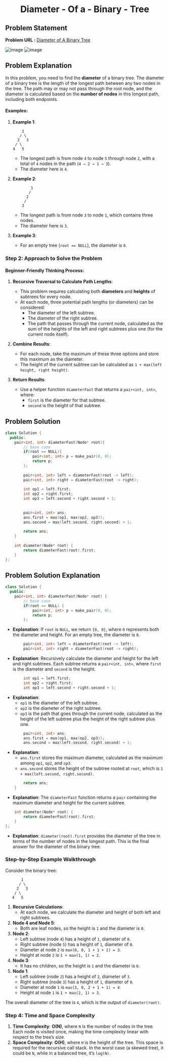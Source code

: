 <h1 align='center'>Diameter - Of a - Binary - Tree</h1>

## Problem Statement

**Problem URL :** [Diameter of A Binary Tree](https://www.geeksforgeeks.org/problems/diameter-of-binary-tree/1)

![image](https://github.com/user-attachments/assets/2ed6db95-2b18-49a0-8786-ad4bacdd73f6)
![image](https://github.com/user-attachments/assets/b75dd0bb-d8be-4442-81c1-33060c995c22)

## Problem Explanation

In this problem, you need to find the **diameter** of a binary tree. The diameter of a binary tree is the length of the longest path between any two nodes in the tree. The path may or may not pass through the root node, and the diameter is calculated based on the **number of nodes** in this longest path, including both endpoints.

#### Examples:
1. **Example 1**:
   ```
       1
      / \
     2   3
    / \
   4   5
   ```
   - The longest path is from node `4` to node `5` through node `2`, with a total of `4` nodes in the path (`4 → 2 → 1 → 3`).
   - The diameter here is `4`.

2. **Example 2**:
   ```
           1
          /
         2
        /
       3
   ```
   - The longest path is from node `3` to node `1`, which contains three nodes.
   - The diameter here is `3`.

3. **Example 3**:
   - For an empty tree (`root == NULL`), the diameter is `0`.

### Step 2: Approach to Solve the Problem

#### Beginner-Friendly Thinking Process:

1. **Recursive Traversal to Calculate Path Lengths**:
   - This problem requires calculating both **diameters** and **heights** of subtrees for every node.
   - At each node, three potential path lengths (or diameters) can be considered:
     - The diameter of the left subtree.
     - The diameter of the right subtree.
     - The path that passes through the current node, calculated as the sum of the heights of the left and right subtrees plus one (for the current node itself).

2. **Combine Results**:
   - For each node, take the maximum of these three options and store this maximum as the diameter.
   - The height of the current subtree can be calculated as `1 + max(left height, right height)`.

3. **Return Results**:
   - Use a helper function `diameterFast` that returns a `pair<int, int>`, where:
     - `first` is the diameter for that subtree.
     - `second` is the height of that subtree.


## Problem Solution
```cpp
class Solution {
  public:
    pair<int, int> diameterFast(Node* root){
        // base case
        if(root == NULL){
            pair<int, int> p = make_pair(0, 0);
            return p;
        };
        
        pair<int, int> left = diameterFast(root -> left);
        pair<int, int> right = diameterFast(root -> right);
        
        int op1 = left.first;
        int op2 = right.first;
        int op3 = left.second + right.second + 1;
        
        
        pair<int, int> ans;
        ans.first = max(op1, max(op2, op3));
        ans.second = max(left.second, right.second) + 1;
        
        return ans;
    }
    
    int diameter(Node* root) {
        return diameterFast(root).first;
    }
};
```

## Problem Solution Explanation

```cpp
class Solution {
  public:
    pair<int, int> diameterFast(Node* root) {
        // base case
        if(root == NULL) {
            pair<int, int> p = make_pair(0, 0);
            return p;
        };
```
- **Explanation**: If `root` is `NULL`, we return `{0, 0}`, where `0` represents both the diameter and height. For an empty tree, the diameter is `0`.

```cpp
        pair<int, int> left = diameterFast(root -> left);
        pair<int, int> right = diameterFast(root -> right);
```
- **Explanation**: Recursively calculate the diameter and height for the left and right subtrees. Each subtree returns a `pair<int, int>`, where `first` is the diameter and `second` is the height.

```cpp
        int op1 = left.first;
        int op2 = right.first;
        int op3 = left.second + right.second + 1;
```
- **Explanation**:
   - `op1` is the diameter of the left subtree.
   - `op2` is the diameter of the right subtree.
   - `op3` is the path that goes through the current node, calculated as the height of the left subtree plus the height of the right subtree plus one.

```cpp
        pair<int, int> ans;
        ans.first = max(op1, max(op2, op3));
        ans.second = max(left.second, right.second) + 1;
```
- **Explanation**:
   - `ans.first` stores the maximum diameter, calculated as the maximum among `op1`, `op2`, and `op3`.
   - `ans.second` stores the height of the subtree rooted at `root`, which is `1 + max(left.second, right.second)`.

```cpp
        return ans;
    }
```
- **Explanation**: The `diameterFast` function returns a `pair` containing the maximum diameter and height for the current subtree.

```cpp
    int diameter(Node* root) {
        return diameterFast(root).first;
    }
};
```
- **Explanation**: `diameter(root).first` provides the diameter of the tree in terms of the number of nodes in the longest path. This is the final answer for the diameter of the binary tree.

### Step-by-Step Example Walkthrough

Consider the binary tree:

```
       1
      / \
     2   3
    / \
   4   5
```

1. **Recursive Calculations**:
   - At each node, we calculate the diameter and height of both left and right subtrees.
2. **Node 4 and Node 5**:
   - Both are leaf nodes, so the height is `1` and the diameter is `0`.
3. **Node 2**:
   - Left subtree (node `4`) has a height of `1`, diameter of `0`.
   - Right subtree (node `5`) has a height of `1`, diameter of `0`.
   - Diameter at node `2` is `max(0, 0, 1 + 1 + 1) = 3`.
   - Height at node `2` is `1 + max(1, 1) = 2`.
4. **Node 3**:
   - It has no children, so the height is `1` and the diameter is `0`.
5. **Node 1**:
   - Left subtree (node `2`) has a height of `2`, diameter of `3`.
   - Right subtree (node `3`) has a height of `1`, diameter of `0`.
   - Diameter at node `1` is `max(3, 0, 2 + 1 + 1) = 4`.
   - Height at node `1` is `1 + max(2, 1) = 3`.

The overall diameter of the tree is `4`, which is the output of `diameter(root)`.

### Step 4: Time and Space Complexity

1. **Time Complexity**: **O(N)**, where `N` is the number of nodes in the tree. Each node is visited once, making the time complexity linear with respect to the tree’s size.
2. **Space Complexity**: **O(H)**, where `H` is the height of the tree. This space is required for the recursive call stack. In the worst case (a skewed tree), it could be `N`, while in a balanced tree, it’s `log(N)`.

